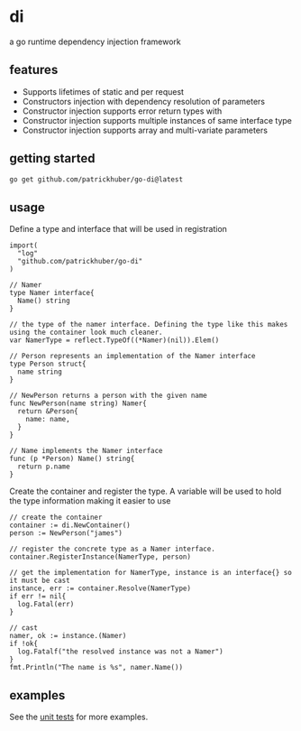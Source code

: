 # di
a go runtime dependency injection framework

## features

* Supports lifetimes of static and per request
* Constructors injection with dependency resolution of parameters
* Constructor injection supports error return types with 
* Constructor injection supports multiple instances of same interface type
* Constructor injection supports array and multi-variate parameters 

## getting started

```bash
go get github.com/patrickhuber/go-di@latest
```

## usage

Define a type and interface that will be used in registration

```golang
import(
  "log"
  "github.com/patrickhuber/go-di"
)

// Namer
type Namer interface{
  Name() string
}

// the type of the namer interface. Defining the type like this makes using the container look much cleaner.
var NamerType = reflect.TypeOf((*Namer)(nil)).Elem()

// Person represents an implementation of the Namer interface
type Person struct{
  name string
}

// NewPerson returns a person with the given name
func NewPerson(name string) Namer{
  return &Person{
    name: name,
  }
}

// Name implements the Namer interface
func (p *Person) Name() string{
  return p.name
}
```

Create the container and register the type. A variable will be used to hold the type information making it easier to use

```golang
// create the container
container := di.NewContainer()
person := NewPerson("james")

// register the concrete type as a Namer interface.
container.RegisterInstance(NamerType, person)

// get the implementation for NamerType, instance is an interface{} so it must be cast
instance, err := container.Resolve(NamerType)
if err != nil{
  log.Fatal(err)
}

// cast
namer, ok := instance.(Namer)
if !ok{
  log.Fatalf("the resolved instance was not a Namer")
}
fmt.Println("The name is %s", namer.Name())
```

## examples

See the [unit tests](container_test.go) for more examples. 